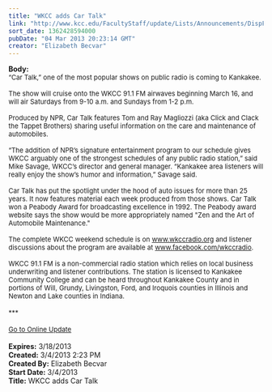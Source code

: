 ```yaml
---
title: "WKCC adds Car Talk"
link: "http://www.kcc.edu/FacultyStaff/update/Lists/Announcements/DispForm.aspx?ID=1015"
sort_date: 1362428594000
pubDate: "04 Mar 2013 20:23:14 GMT"
creator: "Elizabeth Becvar"
---
```


<div><b>Body:</b> <div class="ExternalClassF0315379DFC4450996EE0AF063605FA6">
<div><font size="2">“Car Talk,” one of the most popular shows on public radio is coming to Kankakee.</font></div><font size="2">
<div><br />The show will cruise onto the WKCC 91.1 FM airwaves beginning March 16, and will air Saturdays from 9-10 a.m. and Sundays from 1-2 p.m.</div>
<div><br />Produced by NPR, Car Talk features Tom and Ray Magliozzi (aka Click and Clack the Tappet Brothers) sharing useful information on the care and maintenance of automobiles.</font></div><font size="2">
<div><br />“The addition of NPR’s signature entertainment program to our schedule gives WKCC arguably one of the strongest schedules of any public radio station,” said Mike Savage, WKCC’s director and general manager. “Kankakee area listeners will really enjoy the show’s humor and information,” Savage said.</div>
<div><br />Car Talk has put the spotlight under the hood of auto issues for more than 25 years. It now features material each week produced from those shows. Car Talk won a Peabody Award for broadcasting excellence in 1992. The Peabody award website says the show would be more appropriately named &quot;Zen and the Art of Automobile Maintenance.&quot;</font></div><font size="2">
<div><br />The complete WKCC weekend schedule is on </font><a href="http://www.wkccradio.org/"><font size="2">www.wkccradio.org</font></a><font size="2"> and listener discussions about the program are available at </font><a href="http://www.facebook.com/wkccradio"><font size="2">www.facebook.com/wkccradio</font></a><font size="2">.</font></div>
<div><font size="2"><br />WKCC 91.1 FM is a non-commercial radio station which relies on local business underwriting and listener contributions. The station is licensed to Kankakee Community College and can be heard throughout Kankakee County and in portions of Will, Grundy, Livingston, Ford, and Iroquois counties in Illinois and Newton and Lake counties in Indiana.</font></div>
<div><font size="2"></font> </div>
<div><font size="2">***</font></div>
<div><font size="2"></font> </div>
<div><a href="/FacultyStaff/update/Pages/dailyupdate.aspx"><font size="2">Go to Online Update</font></a></div>
<div> </div></div></div>
<div><b>Expires:</b> 3/18/2013</div>
<div><b>Created:</b> 3/4/2013 2:23 PM</div>
<div><b>Created By:</b> Elizabeth Becvar</div>
<div><b>Start Date:</b> 3/4/2013</div>
<div><b>Title:</b> WKCC adds Car Talk</div>
